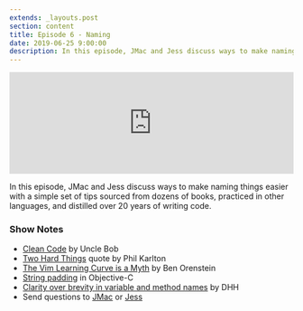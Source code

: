 ```yaml
---
extends: _layouts.post
section: content
title: Episode 6 - Naming
date: 2019-06-25 9:00:00
description: In this episode, JMac and Jess discuss ways to make naming things easier with some simple rules, guidelines, and tips.
---
```

<iframe src="https://share.transistor.fm/e/d7c9d154" width="100%" height="180" frameborder="0" scrolling="no" seamless="true" style="width:100%; height:180px;"></iframe>

In this episode, JMac and Jess discuss ways to make naming things easier with a simple set of tips sourced from dozens of books, practiced in other languages, and distilled over 20 years of writing code.

### Show Notes
- [Clean Code](https://www.goodreads.com/book/show/3735293-clean-code) by Uncle Bob
- [Two Hard Things](https://www.martinfowler.com/bliki/TwoHardThings.html) quote by Phil Karlton
- [The Vim Learning Curve is a Myth](https://thoughtbot.com/blog/the-vim-learning-curve-is-a-myth) by Ben Orenstein
- [String padding](https://developer.apple.com/documentation/foundation/nsstring/1416395-padding#discussion) in Objective-C
- [Clarity over brevity in variable and method names](https://signalvnoise.com/posts/3250-clarity-over-brevity-in-variable-and-method-names) by DHH
- Send questions to [JMac](https://twitter.com/gonedark) or [Jess](https://twitter.com/jessarchercodes)
